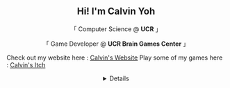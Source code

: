 <style>
    .center {
    margin: auto;
    width: 60%;
    border: 3px solid #73AD21;
    padding: 10px;
    }
</style>




<h2 align="center">
    Hi! I'm Calvin Yoh
</h2>

<p align="center">
   「 Computer Science @ <b>UCR</b> 」
</p>

<p align="center">
    「  Game Developer @ <b>UCR Brain Games Center</b> 」
</p>
    

Check out my website here : [Calvin's Website](https://calvin-yoh.github.io/index.html)
Play some of my games here : [Calvin's Itch](https://calvinyoh.itch.io/)

<div align="center">
    <details>
        <summary>Details</summary>
        <img src="https://github-readme-stats.vercel.app/api?username=calvin-yoh">
        <div class = "center">
            <br><a href="https://calvin-yoh.github.io/index.html">Website</a>
        </div>
    </details>
</div>

